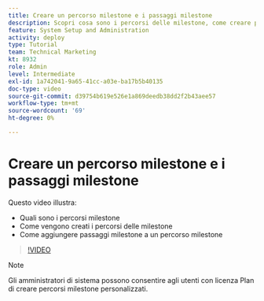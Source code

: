```yaml
---
title: Creare un percorso milestone e i passaggi milestone
description: Scopri cosa sono i percorsi delle milestone, come creare percorsi delle milestone e come aggiungere passaggi delle milestone.
feature: System Setup and Administration
activity: deploy
type: Tutorial
team: Technical Marketing
kt: 8932
role: Admin
level: Intermediate
exl-id: 1a742041-9a65-41cc-a03e-ba17b5b40135
doc-type: video
source-git-commit: d39754b619e526e1a869deedb38dd2f2b43aee57
workflow-type: tm+mt
source-wordcount: '69'
ht-degree: 0%

---
```


# Creare un percorso milestone e i passaggi milestone

Questo video illustra:

* Quali sono i percorsi milestone
* Come vengono creati i percorsi delle milestone
* Come aggiungere passaggi milestone a un percorso milestone

>[!VIDEO](https://video.tv.adobe.com/v/335204/?quality=12)

>[!NOTE]
>
>Gli amministratori di sistema possono consentire agli utenti con licenza Plan di creare percorsi milestone personalizzati.
